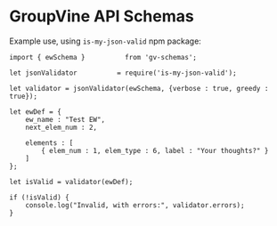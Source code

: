 # GroupVine API Schemas

Example use, using ```is-my-json-valid``` npm package:

```
import { ewSchema }          from 'gv-schemas';

let jsonValidator          = require('is-my-json-valid');

let validator = jsonValidator(ewSchema, {verbose : true, greedy : true});

let ewDef = {
    ew_name : "Test EW",
    next_elem_num : 2,

    elements : [
        { elem_num : 1, elem_type : 6, label : "Your thoughts?" }
    ]
};

let isValid = validator(ewDef);

if (!isValid) {
    console.log("Invalid, with errors:", validator.errors);
}
```

